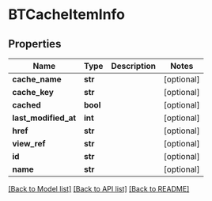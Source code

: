 # BTCacheItemInfo

## Properties
Name | Type | Description | Notes
------------ | ------------- | ------------- | -------------
**cache_name** | **str** |  | [optional] 
**cache_key** | **str** |  | [optional] 
**cached** | **bool** |  | [optional] 
**last_modified_at** | **int** |  | [optional] 
**href** | **str** |  | [optional] 
**view_ref** | **str** |  | [optional] 
**id** | **str** |  | [optional] 
**name** | **str** |  | [optional] 

[[Back to Model list]](../README.md#documentation-for-models) [[Back to API list]](../README.md#documentation-for-api-endpoints) [[Back to README]](../README.md)


